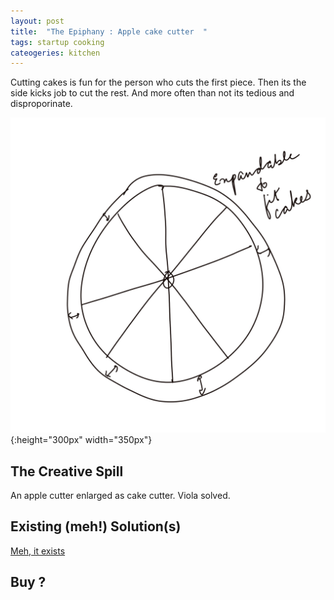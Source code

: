```yaml
---
layout: post
title:  "The Epiphany : Apple cake cutter  "
tags: startup cooking 
cateogeries: kitchen
---
```

<p> Cutting cakes is fun for the person who cuts the first piece. Then its the side kicks job to cut the rest. And more often than not its tedious and disproporinate. </p>

![postImage](/public/img/post/CC6FA517-E8AC-4324-B35A-1D28CC0FFE0F.jpeg){:height="300px" width="350px"}

## The Creative Spill
An apple cutter enlarged as cake cutter. Viola solved.

## Existing (meh!) Solution(s)
[Meh, it exists](https://www.amazon.com/Winco-SCU-8-8-Cut-Stainless-Cutters/dp/B003HEP06U)

## Buy ?
